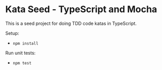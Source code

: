 
Kata Seed - TypeScript and Mocha
================================

This is a seed project for doing TDD code katas in TypeScript.

Setup:
   * `npm install`

Run unit tests:
   * `npm test`
